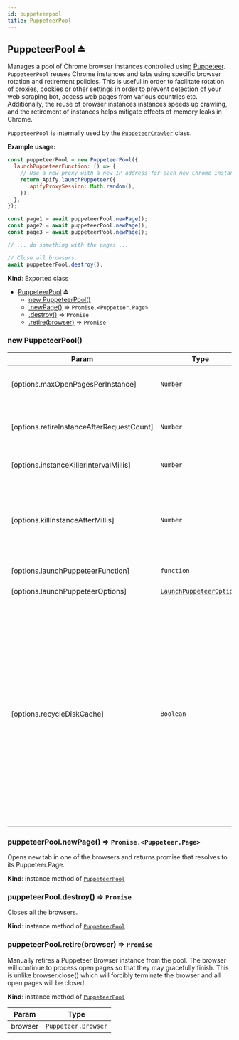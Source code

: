 ```yaml
---
id: puppeteerpool
title: PuppeteerPool
---
```

<a name="exp_module_PuppeteerPool--PuppeteerPool"></a>

## PuppeteerPool ⏏
Manages a pool of Chrome browser instances controlled using [Puppeteer](https://github.com/GoogleChrome/puppeteer).
`PuppeteerPool` reuses Chrome instances and tabs using specific
browser rotation and retirement policies.
This is useful in order to facilitate rotation of proxies, cookies
or other settings in order to prevent detection of your web scraping bot,
access web pages from various countries etc.
Additionally, the reuse of browser instances instances speeds up crawling,
and the retirement of instances helps mitigate effects of memory leaks in Chrome.

`PuppeteerPool` is internally used by the [`PuppeteerCrawler`](PuppeteerCrawler) class.

**Example usage:**

```javascript
const puppeteerPool = new PuppeteerPool({
  launchPuppeteerFunction: () => {
    // Use a new proxy with a new IP address for each new Chrome instance
    return Apify.launchPuppeteer({
       apifyProxySession: Math.random(),
    });
  },
});

const page1 = await puppeteerPool.newPage();
const page2 = await puppeteerPool.newPage();
const page3 = await puppeteerPool.newPage();

// ... do something with the pages ...

// Close all browsers.
await puppeteerPool.destroy();
```

**Kind**: Exported class  
* [PuppeteerPool](#exp_module_PuppeteerPool--PuppeteerPool) ⏏
    * [new PuppeteerPool()](#new_module_PuppeteerPool--PuppeteerPool_new)
    * [.newPage()](#module_PuppeteerPool--PuppeteerPool+newPage) ⇒ <code>Promise.&lt;Puppeteer.Page&gt;</code>
    * [.destroy()](#module_PuppeteerPool--PuppeteerPool+destroy) ⇒ <code>Promise</code>
    * [.retire(browser)](#module_PuppeteerPool--PuppeteerPool+retire) ⇒ <code>Promise</code>

<a name="new_module_PuppeteerPool--PuppeteerPool_new"></a>

### new PuppeteerPool()

| Param | Type | Default | Description |
| --- | --- | --- | --- |
| [options.maxOpenPagesPerInstance] | <code>Number</code> | <code>50</code> | Maximum number of open pages (i.e. tabs) per browser. When this limit is reached, new pages are loaded in a new browser instance. |
| [options.retireInstanceAfterRequestCount] | <code>Number</code> | <code>100</code> | Maximum number of requests that can be processed by a single browser instance.   After the limit is reached, the browser is retired and new requests are   be handled by a new browser instance. |
| [options.instanceKillerIntervalMillis] | <code>Number</code> | <code>60000</code> | Indicates how often opened Puppeteer instances are checked whether they can be closed. |
| [options.killInstanceAfterMillis] | <code>Number</code> | <code>300000</code> | When Puppeteer instance reaches the `options.retireInstanceAfterRequestCount` limit then   it is considered retired and no more tabs will be opened. After the last tab is closed the   whole browser is closed too. This parameter defines a time limit between the last tab was opened and   before the browser is closed even if there are pending open tabs. |
| [options.launchPuppeteerFunction] | <code>function</code> | <code>launchPuppeteerOptions&amp;nbsp;&#x3D;&gt;&amp;nbsp;Apify.launchPuppeteer(launchPuppeteerOptions)</code> | Overrides the default function to launch a new `Puppeteer` instance. |
| [options.launchPuppeteerOptions] | [<code>LaunchPuppeteerOptions</code>](#LaunchPuppeteerOptions) |  | Options used by `Apify.launchPuppeteer()` to start new Puppeteer instances. |
| [options.recycleDiskCache] | <code>Boolean</code> |  | Enables recycling of disk cache directories by Chrome instances.   When a browser instance is closed, its disk cache directory is not deleted but it's used by a newly opened browser instance.   This is useful to reduce amount of data that needs to be downloaded to speed up crawling and reduce proxy usage.   Note that the new browser starts with empty cookies, local storage etc. so this setting doesn't affect anonymity of your crawler.   Beware that the disk cache directories can consume a lot of disk space.   To limit the space consumed, you can pass the `--disk-cache-size=X` argument to `options.launchPuppeteerOptions.args`,   where `X` is the approximate maximum number of bytes for disk cache.   *IMPORTANT:* Currently this feature only works in headful mode, because of a bug in Chromium.   The `options.recycleDiskCache` setting should not be used together with `--disk-cache-dir` argument in `options.launchPuppeteerOptions.args`. |

<a name="module_PuppeteerPool--PuppeteerPool+newPage"></a>

### puppeteerPool.newPage() ⇒ <code>Promise.&lt;Puppeteer.Page&gt;</code>
Opens new tab in one of the browsers and returns promise that resolves to its Puppeteer.Page.

**Kind**: instance method of [<code>PuppeteerPool</code>](#exp_module_PuppeteerPool--PuppeteerPool)  
<a name="module_PuppeteerPool--PuppeteerPool+destroy"></a>

### puppeteerPool.destroy() ⇒ <code>Promise</code>
Closes all the browsers.

**Kind**: instance method of [<code>PuppeteerPool</code>](#exp_module_PuppeteerPool--PuppeteerPool)  
<a name="module_PuppeteerPool--PuppeteerPool+retire"></a>

### puppeteerPool.retire(browser) ⇒ <code>Promise</code>
Manually retires a Puppeteer Browser instance from the pool. The browser will continue
to process open pages so that they may gracefully finish. This is unlike browser.close()
which will forcibly terminate the browser and all open pages will be closed.

**Kind**: instance method of [<code>PuppeteerPool</code>](#exp_module_PuppeteerPool--PuppeteerPool)  

| Param | Type |
| --- | --- |
| browser | <code>Puppeteer.Browser</code> | 

